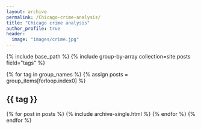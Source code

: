 ```yaml
---
layout: archive
permalink: /Chicago-crime-analysis/
title: "Chicago crime analysis"
author_profile: true
header:
  image: "images/crime.jpg"
---
```

{% include base_path %}
{% include group-by-array collection=site.posts field="tags" %}

{% for tag in group_names %}
{% assign posts = group_items[forloop.index0] %}
<h2 id="{{ tag | slugify }}" class="archive__subtitle">{{ tag }}</h2>
{% for post in posts %}
  {% include archive-single.html %}
{% endfor %}
{% endfor %}
